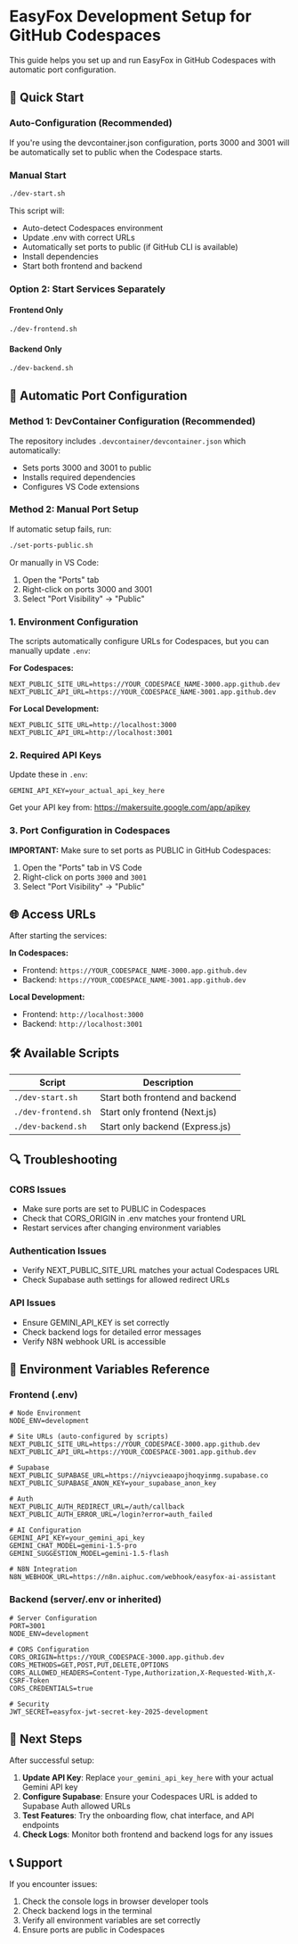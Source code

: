 # EasyFox Development Setup for GitHub Codespaces

This guide helps you set up and run EasyFox in GitHub Codespaces with automatic port configuration.

## 🚀 Quick Start

### Auto-Configuration (Recommended)
If you're using the devcontainer.json configuration, ports 3000 and 3001 will be automatically set to public when the Codespace starts.

### Manual Start
```bash
./dev-start.sh
```
This script will:
- Auto-detect Codespaces environment
- Update .env with correct URLs
- Automatically set ports to public (if GitHub CLI is available)
- Install dependencies
- Start both frontend and backend

### Option 2: Start Services Separately

#### Frontend Only
```bash
./dev-frontend.sh
```

#### Backend Only
```bash
./dev-backend.sh
```

## 🔧 Automatic Port Configuration

### Method 1: DevContainer Configuration (Recommended)
The repository includes `.devcontainer/devcontainer.json` which automatically:
- Sets ports 3000 and 3001 to public
- Installs required dependencies
- Configures VS Code extensions

### Method 2: Manual Port Setup
If automatic setup fails, run:
```bash
./set-ports-public.sh
```

Or manually in VS Code:
1. Open the "Ports" tab
2. Right-click on ports 3000 and 3001
3. Select "Port Visibility" → "Public"

### 1. Environment Configuration

The scripts automatically configure URLs for Codespaces, but you can manually update `.env`:

**For Codespaces:**
```env
NEXT_PUBLIC_SITE_URL=https://YOUR_CODESPACE_NAME-3000.app.github.dev
NEXT_PUBLIC_API_URL=https://YOUR_CODESPACE_NAME-3001.app.github.dev
```

**For Local Development:**
```env
NEXT_PUBLIC_SITE_URL=http://localhost:3000
NEXT_PUBLIC_API_URL=http://localhost:3001
```

### 2. Required API Keys

Update these in `.env`:
```env
GEMINI_API_KEY=your_actual_api_key_here
```

Get your API key from: https://makersuite.google.com/app/apikey

### 3. Port Configuration in Codespaces

**IMPORTANT:** Make sure to set ports as PUBLIC in GitHub Codespaces:

1. Open the "Ports" tab in VS Code
2. Right-click on ports `3000` and `3001`
3. Select "Port Visibility" → "Public"

## 🌐 Access URLs

After starting the services:

**In Codespaces:**
- Frontend: `https://YOUR_CODESPACE_NAME-3000.app.github.dev`
- Backend: `https://YOUR_CODESPACE_NAME-3001.app.github.dev`

**Local Development:**
- Frontend: `http://localhost:3000`
- Backend: `http://localhost:3001`

## 🛠️ Available Scripts

| Script | Description |
|--------|-------------|
| `./dev-start.sh` | Start both frontend and backend |
| `./dev-frontend.sh` | Start only frontend (Next.js) |
| `./dev-backend.sh` | Start only backend (Express.js) |

## 🔍 Troubleshooting

### CORS Issues
- Make sure ports are set to PUBLIC in Codespaces
- Check that CORS_ORIGIN in .env matches your frontend URL
- Restart services after changing environment variables

### Authentication Issues
- Verify NEXT_PUBLIC_SITE_URL matches your actual Codespaces URL
- Check Supabase auth settings for allowed redirect URLs

### API Issues
- Ensure GEMINI_API_KEY is set correctly
- Check backend logs for detailed error messages
- Verify N8N webhook URL is accessible

## 📝 Environment Variables Reference

### Frontend (.env)
```env
# Node Environment
NODE_ENV=development

# Site URLs (auto-configured by scripts)
NEXT_PUBLIC_SITE_URL=https://YOUR_CODESPACE-3000.app.github.dev
NEXT_PUBLIC_API_URL=https://YOUR_CODESPACE-3001.app.github.dev

# Supabase
NEXT_PUBLIC_SUPABASE_URL=https://niyvcieaapojhoqyinmg.supabase.co
NEXT_PUBLIC_SUPABASE_ANON_KEY=your_supabase_anon_key

# Auth
NEXT_PUBLIC_AUTH_REDIRECT_URL=/auth/callback
NEXT_PUBLIC_AUTH_ERROR_URL=/login?error=auth_failed

# AI Configuration
GEMINI_API_KEY=your_gemini_api_key
GEMINI_CHAT_MODEL=gemini-1.5-pro
GEMINI_SUGGESTION_MODEL=gemini-1.5-flash

# N8N Integration
N8N_WEBHOOK_URL=https://n8n.aiphuc.com/webhook/easyfox-ai-assistant
```

### Backend (server/.env or inherited)
```env
# Server Configuration
PORT=3001
NODE_ENV=development

# CORS Configuration
CORS_ORIGIN=https://YOUR_CODESPACE-3000.app.github.dev
CORS_METHODS=GET,POST,PUT,DELETE,OPTIONS
CORS_ALLOWED_HEADERS=Content-Type,Authorization,X-Requested-With,X-CSRF-Token
CORS_CREDENTIALS=true

# Security
JWT_SECRET=easyfox-jwt-secret-key-2025-development
```

## 🎯 Next Steps

After successful setup:

1. **Update API Key**: Replace `your_gemini_api_key_here` with your actual Gemini API key
2. **Configure Supabase**: Ensure your Codespaces URL is added to Supabase Auth allowed URLs
3. **Test Features**: Try the onboarding flow, chat interface, and API endpoints
4. **Check Logs**: Monitor both frontend and backend logs for any issues

## 📞 Support

If you encounter issues:
1. Check the console logs in browser developer tools
2. Check backend logs in the terminal
3. Verify all environment variables are set correctly
4. Ensure ports are public in Codespaces
